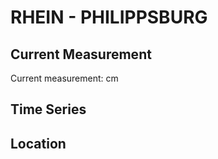 # RHEIN - PHILIPPSBURG

## Current Measurement

Current measurement: <Value topic="rivers/pegel-online/RHEIN/PHILIPPSBURG/measurementValue"/> cm

## Time Series

<TimeSeries topic="rivers/pegel-online/RHEIN/PHILIPPSBURG/measurementValue" period="week" />

## Location

<WorldMap>
  <Marker lat="49.2552743212922" lon="8.428827207940454" labelTopic="rivers/pegel-online/RHEIN/PHILIPPSBURG" />
</WorldMap>
